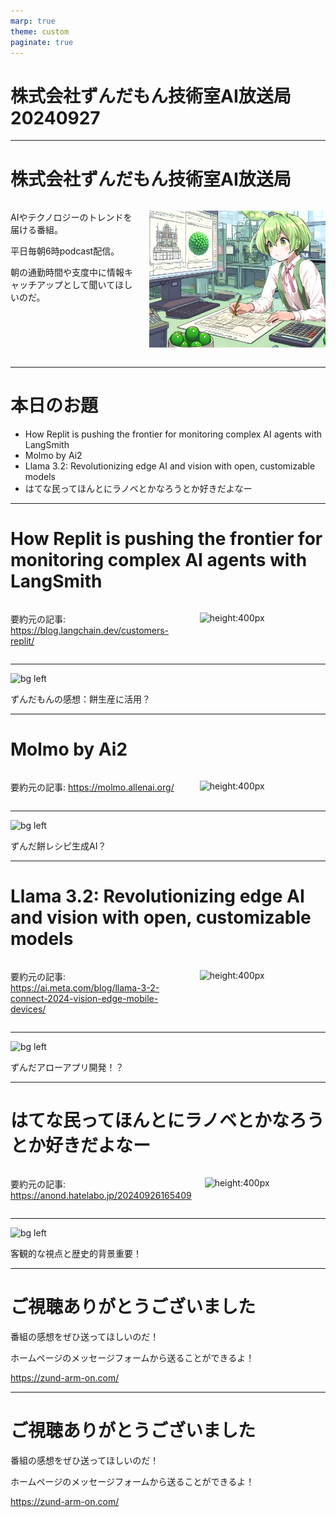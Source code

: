 ```yaml
---
marp: true
theme: custom
paginate: true
---
```


<!-- _class: title -->

# 株式会社ずんだもん技術室AI放送局 20240927



---

#  株式会社ずんだもん技術室AI放送局

<div class="columns">
<div style="flex: 5;">

AIやテクノロジーのトレンドを届ける番組。

平日毎朝6時podcast配信。

朝の通勤時間や支度中に情報キャッチアップとして聞いてほしいのだ。

</div>
<div style="flex: 7;">

![height:500px](/images/zundarmon_titlebar2.jpg)

</div>
</div>

---

# 本日のお題

- How Replit is pushing the frontier for monitoring complex AI agents with LangSmith
- Molmo by Ai2
- Llama 3.2: Revolutionizing edge AI and vision with open, customizable models
- はてな民ってほんとにラノベとかなろうとか好きだよなー

---

# How Replit is pushing the frontier for monitoring complex AI agents with LangSmith

<div class="columns">
<div style="flex: 7;">

要約元の記事: https://blog.langchain.dev/customers-replit/

</div>
<div style="flex: 5;">

![height:400px](/slides/20240927/images/3.jpg)

</div>
</div>

---

![bg left](/slides/20240927/images/4.jpg)

ずんだもんの感想：餅生産に活用？

---

# Molmo by Ai2

<div class="columns">
<div style="flex: 7;">

要約元の記事: https://molmo.allenai.org/

</div>
<div style="flex: 5;">

![height:400px](/slides/20240927/images/5.jpg)

</div>
</div>

---

![bg left](/slides/20240927/images/6.jpg)

ずんだ餅レシピ生成AI？

---

# Llama 3.2: Revolutionizing edge AI and vision with open, customizable models

<div class="columns">
<div style="flex: 7;">

要約元の記事: https://ai.meta.com/blog/llama-3-2-connect-2024-vision-edge-mobile-devices/

</div>
<div style="flex: 5;">

![height:400px](/slides/20240927/images/7.jpg)

</div>
</div>

---

![bg left](/slides/20240927/images/8.jpg)

ずんだアローアプリ開発！？

---

# はてな民ってほんとにラノベとかなろうとか好きだよなー

<div class="columns">
<div style="flex: 7;">

要約元の記事: https://anond.hatelabo.jp/20240926165409

</div>
<div style="flex: 5;">

![height:400px](/slides/20240927/images/9.jpg)

</div>
</div>

---

![bg left](/slides/20240927/images/10.jpg)

客観的な視点と歴史的背景重要！

---

<!-- _class: end -->

# ご視聴ありがとうございました

番組の感想をぜひ送ってほしいのだ！

ホームページのメッセージフォームから送ることができるよ！

https://zund-arm-on.com/

---

<!-- _class: end -->

# ご視聴ありがとうございました

番組の感想をぜひ送ってほしいのだ！

ホームページのメッセージフォームから送ることができるよ！

https://zund-arm-on.com/

